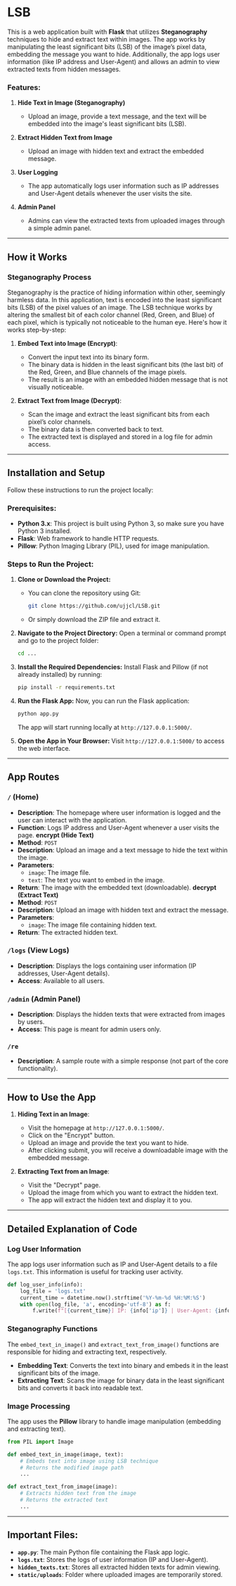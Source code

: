 # **LSB**

This is a web application built with **Flask** that utilizes **Steganography** techniques to hide and extract text within images. The app works by manipulating the least significant bits (LSB) of the image’s pixel data, embedding the message you want to hide. Additionally, the app logs user information (like IP address and User-Agent) and allows an admin to view extracted texts from hidden messages.

### **Features:**
1. **Hide Text in Image (Steganography)**
   - Upload an image, provide a text message, and the text will be embedded into the image's least significant bits (LSB).
   
2. **Extract Hidden Text from Image**
   - Upload an image with hidden text and extract the embedded message.
   
3. **User Logging**
   - The app automatically logs user information such as IP addresses and User-Agent details whenever the user visits the site.
   
4. **Admin Panel**
   - Admins can view the extracted texts from uploaded images through a simple admin panel.

---

## **How it Works**

### **Steganography Process**
Steganography is the practice of hiding information within other, seemingly harmless data. In this application, text is encoded into the least significant bits (LSB) of the pixel values of an image. The LSB technique works by altering the smallest bit of each color channel (Red, Green, and Blue) of each pixel, which is typically not noticeable to the human eye. Here's how it works step-by-step:

1. **Embed Text into Image (Encrypt)**:
   - Convert the input text into its binary form.
   - The binary data is hidden in the least significant bits (the last bit) of the Red, Green, and Blue channels of the image pixels.
   - The result is an image with an embedded hidden message that is not visually noticeable.

2. **Extract Text from Image (Decrypt)**:
   - Scan the image and extract the least significant bits from each pixel’s color channels.
   - The binary data is then converted back to text.
   - The extracted text is displayed and stored in a log file for admin access.

---

## **Installation and Setup**

Follow these instructions to run the project locally:

### **Prerequisites:**
- **Python 3.x**: This project is built using Python 3, so make sure you have Python 3 installed.
- **Flask**: Web framework to handle HTTP requests.
- **Pillow**: Python Imaging Library (PIL), used for image manipulation.

### **Steps to Run the Project:**

1. **Clone or Download the Project:**
   - You can clone the repository using Git:
     ```bash
     git clone https://github.com/ujjcl/LSB.git
     ```
   - Or simply download the ZIP file and extract it.

2. **Navigate to the Project Directory:**
   Open a terminal or command prompt and go to the project folder:
   ```bash
   cd ...
   ```

3. **Install the Required Dependencies:**
   Install Flask and Pillow (if not already installed) by running:
   ```bash
   pip install -r requirements.txt
   ```

4. **Run the Flask App:**
   Now, you can run the Flask application:
   ```bash
   python app.py
   ```
   The app will start running locally at `http://127.0.0.1:5000/`.

5. **Open the App in Your Browser:**
   Visit `http://127.0.0.1:5000/` to access the web interface.

---

## **App Routes**

### **`/` (Home)**
- **Description**: The homepage where user information is logged and the user can interact with the application.
- **Function**: Logs IP address and User-Agent whenever a user visits the page.
**encrypt (Hide Text)**
- **Method**: `POST`
- **Description**: Upload an image and a text message to hide the text within the image.
- **Parameters**:
  - `image`: The image file.
  - `text`: The text you want to embed in the image.
- **Return**: The image with the embedded text (downloadable).
**decrypt (Extract Text)**
- **Method**: `POST`
- **Description**: Upload an image with hidden text and extract the message.
- **Parameters**:
  - `image`: The image file containing hidden text.
- **Return**: The extracted hidden text.

### **`/logs` (View Logs)**
- **Description**: Displays the logs containing user information (IP addresses, User-Agent details).
- **Access**: Available to all users.

### **`/admin` (Admin Panel)**
- **Description**: Displays the hidden texts that were extracted from images by users.
- **Access**: This page is meant for admin users only.

### **`/re`**
- **Description**: A sample route with a simple response (not part of the core functionality).

---

## **How to Use the App**

1. **Hiding Text in an Image**:
   - Visit the homepage at `http://127.0.0.1:5000/`.
   - Click on the "Encrypt" button.
   - Upload an image and provide the text you want to hide.
   - After clicking submit, you will receive a downloadable image with the embedded message.

2. **Extracting Text from an Image**:
   - Visit the "Decrypt" page.
   - Upload the image from which you want to extract the hidden text.
   - The app will extract the hidden text and display it to you.

---

## **Detailed Explanation of Code**

### **Log User Information**
The app logs user information such as IP and User-Agent details to a file `logs.txt`. This information is useful for tracking user activity.

```python
def log_user_info(info):
    log_file = 'logs.txt'
    current_time = datetime.now().strftime('%Y-%m-%d %H:%M:%S')
    with open(log_file, 'a', encoding='utf-8') as f:
        f.write(f"[{current_time}] IP: {info['ip']} | User-Agent: {info['user_agent']}\n")
```

### **Steganography Functions**
The `embed_text_in_image()` and `extract_text_from_image()` functions are responsible for hiding and extracting text, respectively.

- **Embedding Text**: Converts the text into binary and embeds it in the least significant bits of the image.
- **Extracting Text**: Scans the image for binary data in the least significant bits and converts it back into readable text.

### **Image Processing**
The app uses the **Pillow** library to handle image manipulation (embedding and extracting text).

```python
from PIL import Image

def embed_text_in_image(image, text):
    # Embeds text into image using LSB technique
    # Returns the modified image path
    ...

def extract_text_from_image(image):
    # Extracts hidden text from the image
    # Returns the extracted text
    ...
```

---

## **Important Files:**

- **`app.py`**: The main Python file containing the Flask app logic.
- **`logs.txt`**: Stores the logs of user information (IP and User-Agent).
- **`hidden_texts.txt`**: Stores all extracted hidden texts for admin viewing.
- **`static/uploads`**: Folder where uploaded images are temporarily stored.
